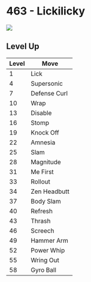 # 463 - Lickilicky
![][463]

## Level Up

Level | Move
---   | ---
  1   | Lick
  4   | Supersonic
  7   | Defense Curl
 10   | Wrap
 13   | Disable
 16   | Stomp
 19   | Knock Off
 22   | Amnesia
 25   | Slam
 28   | Magnitude
 31   | Me First
 33   | Rollout
 34   | Zen Headbutt
 37   | Body Slam
 40   | Refresh
 43   | Thrash
 46   | Screech
 49   | Hammer Arm
 52   | Power Whip
 55   | Wring Out
 58   | Gyro Ball



[463]: ../img/pokemon/463.png
